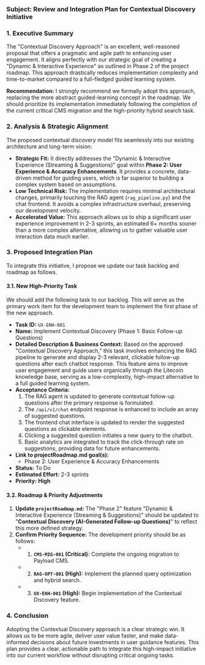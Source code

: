 ### **Subject: Review and Integration Plan for Contextual Discovery Initiative**

### 1. Executive Summary

The "Contextual Discovery Approach" is an excellent, well-reasoned proposal that offers a pragmatic and agile path to enhancing user engagement. It aligns perfectly with our strategic goal of creating a "Dynamic & Interactive Experience" as outlined in Phase 2 of the project roadmap. This approach drastically reduces implementation complexity and time-to-market compared to a full-fledged guided learning system.

**Recommendation:** I strongly recommend we formally adopt this approach, replacing the more abstract guided-learning concept in the roadmap. We should prioritize its implementation immediately following the completion of the current critical CMS migration and the high-priority hybrid search task.

### 2. Analysis & Strategic Alignment

The proposed contextual discovery model fits seamlessly into our existing architecture and long-term vision:

* **Strategic Fit:** It directly addresses the "Dynamic & Interactive Experience (Streaming & Suggestions)" goal within **Phase 2: User Experience & Accuracy Enhancements**. It provides a concrete, data-driven method for guiding users, which is far superior to building a complex system based on assumptions.
* **Low Technical Risk:** The implementation requires minimal architectural changes, primarily touching the RAG agent (`rag_pipeline.py`) and the chat frontend. It avoids a complex infrastructure overhaul, preserving our development velocity.
* **Accelerated Value:** This approach allows us to ship a significant user experience improvement in 2-3 sprints, an estimated 6+ months sooner than a more complex alternative, allowing us to gather valuable user interaction data much earlier.

### 3. Proposed Integration Plan

To integrate this initiative, I propose we update our task backlog and roadmap as follows.

#### 3.1. New High-Priority Task

We should add the following task to our backlog. This will serve as the primary work item for the development team to implement the first phase of the new approach.

* **Task ID:** `UX-ENH-001`
* **Name:** Implement Contextual Discovery (Phase 1: Basic Follow-up Questions)
* **Detailed Description & Business Context:**
    Based on the approved "Contextual Discovery Approach," this task involves enhancing the RAG pipeline to generate and display 2-3 relevant, clickable follow-up questions after each chatbot response. This feature aims to improve user engagement and guide users organically through the Litecoin knowledge base, serving as a low-complexity, high-impact alternative to a full guided learning system.
* **Acceptance Criteria:**
    1.  The RAG agent is updated to generate contextual follow-up questions after the primary response is formulated.
    2.  The `/api/v1/chat` endpoint response is enhanced to include an array of suggested questions.
    3.  The frontend chat interface is updated to render the suggested questions as clickable elements.
    4.  Clicking a suggested question initiates a new query to the chatbot.
    5.  Basic analytics are integrated to track the click-through rate on suggestions, providing data for future enhancements.
* **Link to projectRoadmap.md goal(s):**
    * Phase 2: User Experience & Accuracy Enhancements
* **Status:** To Do
* **Estimated Effort:** 2-3 sprints
* **Priority:** **High**

#### 3.2. Roadmap & Priority Adjustments

1.  **Update `projectRoadmap.md`:** The "Phase 2" feature "Dynamic & Interactive Experience (Streaming & Suggestions)" should be updated to "**Contextual Discovery (AI-Generated Follow-up Questions)**" to reflect this more defined strategy.
2.  **Confirm Priority Sequence:** The development priority should be as follows:
    * 1. **`CMS-MIG-001` (Critical):** Complete the ongoing migration to Payload CMS.
    * 2. **`RAG-OPT-001` (High):** Implement the planned query optimization and hybrid search.
    * 3. **`UX-ENH-001` (High):** Begin implementation of the Contextual Discovery feature.

### 4. Conclusion

Adopting the Contextual Discovery approach is a clear strategic win. It allows us to be more agile, deliver user value faster, and make data-informed decisions about future investments in user guidance features. This plan provides a clear, actionable path to integrate this high-impact initiative into our current workflow without disrupting critical ongoing tasks.
